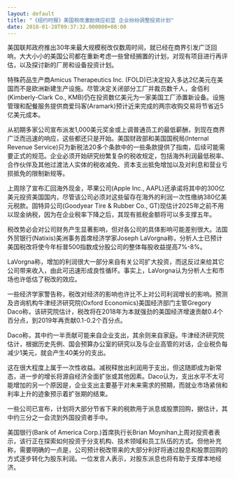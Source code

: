 ```yaml
---
layout: default
title: "《纽约时报》美国税改激励效应初显 企业纷纷调整投资计划"
date: 2018-01-28T09:37:32.000000+08:00
---
```


美国联邦政府推出30年来最大规模税改仅数周时间，就已经在商界引发广泛回响，大大小小的美国公司都在重新考虑一些曾经搁置的计划，对现有项目进行再评估，以及探讨新的厂房和设备投资计划。

特殊药品生产商Amicus Therapeutics Inc. (FOLD)已决定投入多达2亿美元在美国而不是欧洲新建生产设施。尽管决定关闭部分工厂并裁员数千人，金佰利(Kimberly-Clark Co., KMB)仍在投资数亿美元为一家美国工厂添置新设备。设施管理和配餐服务提供商爱玛客(Aramark)预计近来完成的两宗收购交易将节省近5亿美元成本。

从初期多家公司宣布派发1,000美元奖金或上调普通员工的最低薪酬，到现在商界广泛而迅速的响应，这些都还只是开始。美国财政部和美国国税局(Internal Revenue Service)只为新税法20多个条款中的一些条款提供了指南，后续可能需要正式的规范。企业必须开始研究纷繁复杂的税收规定，包括海外利润最低税率、合作伙伴及其他过渡法人实体的税收减免、资本支出抵免增加以及对利息和营业亏损抵免的限制新规等。

上周除了宣布汇回海外现金，苹果公司(Apple Inc., AAPL)还承诺将其中的300亿美元投资美国国内，尽管该公司必须对这些留存在海外的利润一次性缴纳380亿美元税款。固特异公司(Goodyear Tire & Rubber Co., GT)现估计2025年之前不用以现金纳税，因为在企业税率下降之后，其现有抵税金额将可以多支撑五年。

税改势必会对公司财务产生显著影响，但对各公司的具体影响可能差别很大。法国外贸银行(Natixis)美洲事务首席经济学家Joseph LaVorgna称，分析人士已预计美国税改将使今年标普500指数成分股公司的整体每股收益提高7%-8%。

LaVorgna称，增加的利润很大一部分来自有关公司扩大投资，而这反过来给其它公司带来收入，由此可迅速形成良性循环。事实上，LaVorgna认为分析人士和市场也许低估了税改的效应。

一些经济学家警告称，税改对经济的影响也许比不上对公司利润增长的影响。预测及咨询机构牛津经济研究院(Oxford Economics)美国经济部门主管Gregory Daco称，该研究院估计，税改将在2018年为本就强劲的美国经济增速贡献0.4个百分点，到2019年再贡献0.1-0.2个百分点。

Daco称，其中约一半贡献可能来自企业支出，其余则来自家庭。牛津经济研究院估计，根据历史先例、国会预算办公室的研究以及与企业高管的对话，企业税负每减少1美元，就会产生40美分的支出。

这在很大程度上属于一次性收益。减税释放出利润用于支出，但这随即成为新常态，进一步的增长将源自经济全面扩张或其他因素。Daco认为，支出水平不太可能增加的另一个原因是，企业支出主要基于对未来需求的预期，而就业市场紧俏和利率上升的迹象预示着扩张期的结束。

一些公司已宣布，计划将大部分节省下来的税款用于派息或股票回购，据估计，其中约三分之一会流到外国投资者手中。

美国银行(Bank of America Corp.)首席执行长Brian Moynihan上周对投资者表示，该行正在探索如何投资于分支机构、技术领域和员工队伍的方式。但他补充称，需要明确的一点是，公司预计税改带来的大部分利好将通过股息和股票回购的方式逐步转化为股东利润。一位发言人表示，对股东派息也将有助于支撑本地经济。

